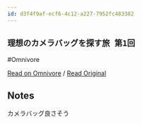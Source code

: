 ```yaml
---
id: d3f4f9af-ecf6-4c12-a227-7952fc483382
---
```


## `理想のカメラバッグを探す旅 第1回`
#Omnivore

[Read on Omnivore](https://omnivore.app/me/https-aitoao-com-infocus-news-ideal-camera-bag-1911875d1a3) / [Read Original](https://aitoao.com/infocus/news/ideal-camera-bag/)

## Notes

カメラバッグ良さそう

